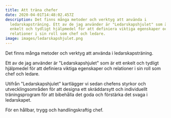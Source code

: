 ```yaml
---
title: Att träna chefer
date: 2020-04-01T14:48:02.457Z
description: Det finns många metoder och verktyg att använda i
  ledarskapsträning. Ett av de jag använder är "Ledarskapshjulet" som är ett
  enkelt och tydligt hjälpmedel för att definiera viktiga egenskaper och
  relationer i sin roll som chef och ledare.
image: images/ledarskapshjulet.png
---
```

Det finns många metoder och verktyg att använda i ledarskapsträning.

Ett av de jag använder är "Ledarskapshjulet" som är ett enkelt och tydligt hjälpmedel för att definiera viktiga egenskaper och relationer i sin roll som chef och ledare.

Utifrån "Ledarskapshjulet" kartlägger vi sedan chefens styrkor och utvecklingsområden för att designa ett skräddarsytt och individuellt träningsprogram för att bibehålla det goda och förstärka det svaga i ledarskapet.

För en hållbar, trygg och handlingskraftig chef.